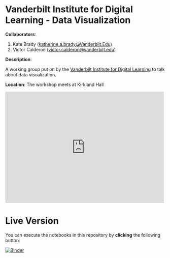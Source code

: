# Vanderbilt Institute for Digital Learning - Data Visualization

__Collaborators__: 

1. Kate Brady ([katherine.a.brady@Vanderbilt.Edu](mailto:katherine.a.brady@vanderbilt.edu))
2. Victor Calderon ([victor.calderon@vanderbilt.edu](mailto:victor.calderon@vanderbilt.edu))

**Description**:

A working group put on by the [Vanderbilt Institute for Digital Learning](https://www.vanderbilt.edu/vidl/) to talk about data visualization.

**Location**:
The workshop meets at Kirkland Hall

<iframe src="https://www.google.com/maps/embed?pb=!1m18!1m12!1m3!1d51548.02229477009!2d-86.83779096237112!3d36.14826601133713!2m3!1f0!2f0!3f0!3m2!1i1024!2i768!4f13.1!3m3!1m2!1s0x886466a2d06da3ef%3A0xef6601ab4ac0b431!2sCollege+of+Arts+and+Science!5e0!3m2!1sen!2sus!4v1510462495538" width="500" height="350" frameborder="0" style="border:0" allowfullscreen></iframe>

# Live Version

You can execute the notebooks in this repository by **clicking** the following button:

[![Binder](https://mybinder.org/badge.svg)](https://mybinder.org/v2/gh/kbrady/vidl_data_viz/master)


